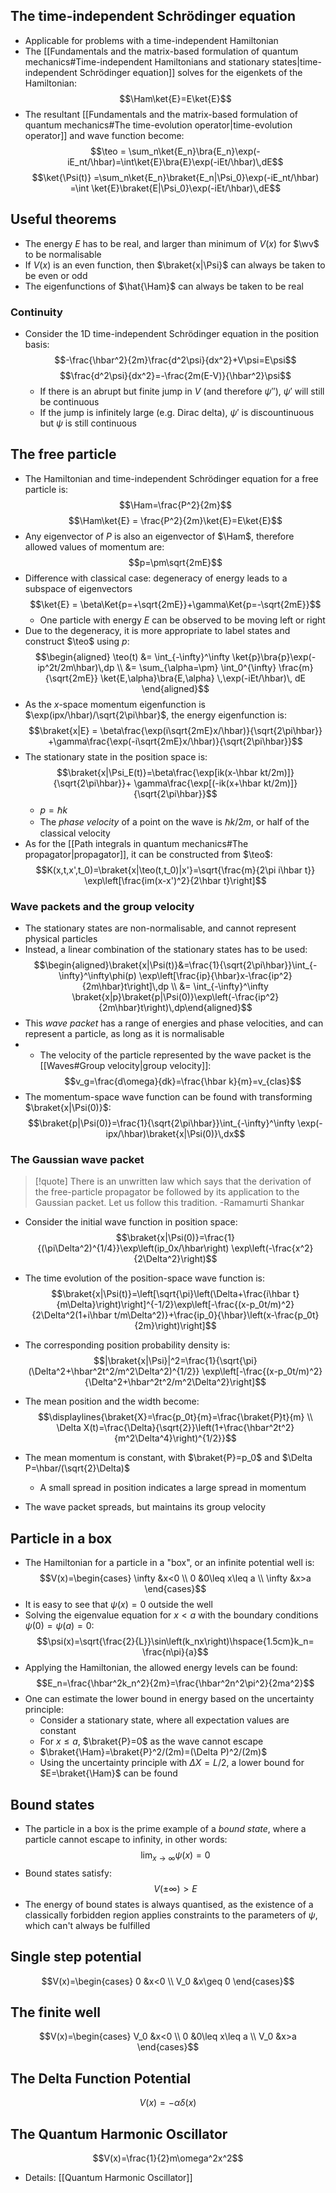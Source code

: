 ## The time-independent Schrödinger equation
- Applicable for problems with a time-independent Hamiltonian
- The [[Fundamentals and the matrix-based formulation of quantum mechanics#Time-independent Hamiltonians and stationary states|time-independent Schrödinger equation]] solves for the eigenkets of the Hamiltonian:
$$\Ham\ket{E}=E\ket{E}$$
- The resultant [[Fundamentals and the matrix-based formulation of quantum mechanics#The time-evolution operator|time-evolution operator]] and wave function become:
$$\teo = \sum_n\ket{E_n}\bra{E_n}\exp(-iE_nt/\hbar)=\int\ket{E}\bra{E}\exp(-iEt/\hbar)\,dE$$
$$\ket{\Psi(t)} =\sum_n\ket{E_n}\braket{E_n|\Psi_0}\exp(-iE_nt/\hbar) =\int \ket{E}\braket{E|\Psi_0}\exp(-iEt/\hbar)\,dE$$


## Useful theorems
- The energy $E$ has to be real, and larger than minimum of $V(x)$ for $\wv$ to be normalisable
- If $V(x)$ is an even function, then $\braket{x|\Psi}$ can always be taken to be even or odd
- The eigenfunctions of $\hat{\Ham}$ can always be taken to be real

### Continuity
- Consider the 1D time-independent Schrödinger equation in the position basis:
 $$-\frac{\hbar^2}{2m}\frac{d^2\psi}{dx^2}+V\psi=E\psi$$
 $$\frac{d^2\psi}{dx^2}=-\frac{2m(E-V)}{\hbar^2}\psi$$
	- If there is an abrupt but finite jump in $V$ (and therefore $\psi''$), $\psi'$ will still be continuous
	- If the jump is infinitely large (e.g. Dirac delta), $\psi'$ is discountinuous but $\psi$ is still continuous


## The free particle
- The Hamiltonian and time-independent Schrödinger equation for a free particle is:
$$\Ham=\frac{P^2}{2m}$$
$$\Ham\ket{E} = \frac{P^2}{2m}\ket{E}=E\ket{E}$$
- Any eigenvector of $P$ is also an eigenvector of $\Ham$, therefore allowed values of momentum are:
$$p=\pm\sqrt{2mE}$$
- Difference with classical case: degeneracy of energy leads to a subspace of eigenvectors
$$\ket{E} = \beta\Ket{p=+\sqrt{2mE}}+\gamma\Ket{p=-\sqrt{2mE}}$$
	- One particle with energy $E$ can be observed to be moving left or right
- Due to the degeneracy, it is more appropriate to label states and construct $\teo$ using $p$:
$$\begin{aligned} \teo(t) &= \int_{-\infty}^\infty \ket{p}\bra{p}\exp(-ip^2t/2m\hbar)\,dp \\ &= \sum_{\alpha=\pm} \int_0^{\infty} \frac{m}{\sqrt{2mE}} \ket{E,\alpha}\bra{E,\alpha} \,\exp(-iEt/\hbar)\, dE \end{aligned}$$
- As the $x$-space momentum eigenfunction is $\exp(ipx/\hbar)/\sqrt{2\pi\hbar}$, the energy eigenfunction is:
$$\braket{x|E} = \beta\frac{\exp(i\sqrt{2mE}x/\hbar)}{\sqrt{2\pi\hbar}} +\gamma\frac{\exp(-i\sqrt{2mE}x/\hbar)}{\sqrt{2\pi\hbar}}$$
- The stationary state in the position space is:
$$\braket{x|\Psi_E(t)}=\beta\frac{\exp[ik(x-\hbar kt/2m)]}{\sqrt{2\pi\hbar}}+ \gamma\frac{\exp[(-ik(x+\hbar kt/2m)]}{\sqrt{2\pi\hbar}}$$
	- $p=\hbar k$
	- The _phase velocity_ of a point on the wave is $\hbar k/2m$, or half of the classical velocity
- As for the [[Path integrals in quantum mechanics#The propagator|propagator]], it can be constructed from $\teo$:
$$K(x,t,x',t_0)=\braket{x|\teo(t,t_0)|x'}=\sqrt{\frac{m}{2\pi i\hbar t}} \exp\left[\frac{im(x-x')^2}{2\hbar t}\right]$$
### Wave packets and the group velocity
- The stationary states are non-normalisable, and cannot represent physical particles
- Instead, a linear combination of the stationary states has to be used:
$$\begin{aligned}\braket{x|\Psi(t)}&=\frac{1}{\sqrt{2\pi\hbar}}\int_{-\infty}^\infty\phi(p) \exp\left[\frac{ip}{\hbar}x-\frac{ip^2}{2m\hbar}t\right]\,dp \\ &= \int_{-\infty}^\infty \braket{x|p}\braket{p|\Psi(0)}\exp\left(-\frac{ip^2}{2m\hbar}t\right)\,dp\end{aligned}$$
- This _wave packet_ has a range of energies and phase velocities, and can represent a particle, as long as it is normalisable
- - The velocity of the particle represented by the wave packet is the [[Waves#Group velocity|group velocity]]:
$$v_g=\frac{d\omega}{dk}=\frac{\hbar k}{m}=v_{clas}$$
- The momentum-space wave function can be found with transforming $\braket{x|\Psi(0)}$:
$$\braket{p|\Psi(0)}=\frac{1}{\sqrt{2\pi\hbar}}\int_{-\infty}^\infty \exp(-ipx/\hbar)\braket{x|\Psi(0)}\,dx$$

### The Gaussian wave packet
>[!quote]
>There is an unwritten law which says that the derivation of the free-particle propagator be followed by its application to the Gaussian packet. Let us follow this tradition.
>-Ramamurti Shankar

- Consider the initial wave function in position space:
$$\braket{x|\Psi(0)}=\frac{1}{(\pi\Delta^2)^{1/4}}\exp\left(ip_0x/\hbar\right) \exp\left(-\frac{x^2}{2\Delta^2}\right)$$
- The time evolution of the position-space wave function is:
$$\braket{x|\Psi(t)}=\left[\sqrt{\pi}\left(\Delta+\frac{i\hbar t}{m\Delta}\right)\right]^{-1/2}\exp\left[-\frac{(x-p_0t/m)^2}{2\Delta^2(1+i\hbar t/m\Delta^2)}+\frac{ip_0}{\hbar}\left(x-\frac{p_0t}{2m}\right)\right]$$

- The corresponding position probability density is:
$$|\braket{x|\Psi}|^2=\frac{1}{\sqrt{\pi}(\Delta^2+\hbar^2t^2/m^2\Delta^2)^{1/2}} \exp\left[-\frac{(x-p_0t/m)^2}{\Delta^2+\hbar^2t^2/m^2\Delta^2}\right]$$

- The mean position and the width become:
$$\displaylines{\braket{X}=\frac{p_0t}{m}=\frac{\braket{P}t}{m} \\ \Delta X(t)=\frac{\Delta}{\sqrt{2}}\left(1+\frac{\hbar^2t^2}{m^2\Delta^4}\right)^{1/2}}$$

- The mean momentum is constant, with $\braket{P}=p_0$ and $\Delta P=\hbar/(\sqrt{2}\Delta)$
	- A small spread in position indicates a large spread in momentum

- The wave packet spreads, but maintains its group velocity

## Particle in a box
- The Hamiltonian for a particle in a "box", or an infinite potential well is:
$$V(x)=\begin{cases}
\infty &x<0 \\
0 &0\leq x\leq a \\
\infty &x>a
\end{cases}$$
- It is easy to see that $\psi(x)=0$ outside the well
- Solving the eigenvalue equation for $x<a$ with the boundary conditions $\psi(0)=\psi(a)=0$:
$$\psi(x)=\sqrt{\frac{2}{L}}\sin\left(k_nx\right)\hspace{1.5cm}k_n= \frac{n\pi}{a}$$
- Applying the Hamiltonian, the allowed energy levels can be found:
$$E_n=\frac{\hbar^2k_n^2}{2m}=\frac{\hbar^2n^2\pi^2}{2ma^2}$$
- One can estimate the lower bound in energy based on the uncertainty principle:
	- Consider a stationary state, where all expectation values are constant
	- For $x\leq a$, $\braket{P}=0$ as the wave cannot escape
	- $\braket{\Ham}=\braket{P}^2/(2m)=(\Delta P)^2/(2m)$
	- Using the uncertainty principle with $\Delta X=L/2$, a lower bound for $E=\braket{\Ham}$ can be found

## Bound states
- The particle in a box is the prime example of a _bound state_, where a particle cannot escape to infinity, in other words:
$$\lim_{x\to\infty}\psi(x)=0$$
- Bound states satisfy:
$$V(\pm\infty)>E$$
- The energy of bound states is always quantised, as the existence of a classically forbidden region applies constraints to the parameters of $\psi$, which can't always be fulfilled



## Single step potential
$$V(x)=\begin{cases}
0 &x<0 \\
V_0 &x\geq 0
\end{cases}$$


## The finite well
$$V(x)=\begin{cases}
V_0 &x<0 \\
0 &0\leq x\leq a \\
V_0 &x>a
\end{cases}$$


## The Delta Function Potential
$$V(x)=-\alpha\delta(x)$$

## The Quantum Harmonic Oscillator
$$V(x)=\frac{1}{2}m\omega^2x^2$$
- Details: [[Quantum Harmonic Oscillator]]
